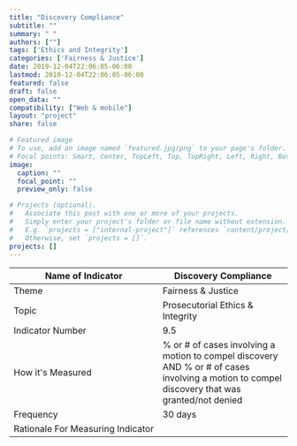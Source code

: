 ```yaml
---
title: "Discovery Compliance"
subtitle: ""
summary: " "
authors: [""]
tags: ['Ethics and Integrity']
categories: ['Fairness & Justice']
date: 2019-12-04T22:06:05-06:00
lastmod: 2019-12-04T22:06:05-06:00
featured: false
draft: false
open_data: ""
compatibility: ["Web & mobile"]
layout: "project"
share: false

# Featured image
# To use, add an image named `featured.jpg/png` to your page's folder.
# Focal points: Smart, Center, TopLeft, Top, TopRight, Left, Right, BottomLeft, Bottom, BottomRight.
image:
  caption: ""
  focal_point: ""
  preview_only: false

# Projects (optional).
#   Associate this post with one or more of your projects.
#   Simply enter your project's folder or file name without extension.
#   E.g. `projects = ["internal-project"]` references `content/project/deep-learning/index.md`.
#   Otherwise, set `projects = []`.
projects: []
---
```


| Name of Indicator                 | Discovery Compliance                                                                                                                            |
|-----------------------------------|-------------------------------------------------------------------------------------------------------------------------------------------------|
| Theme                             | Fairness & Justice                                                                                                                              |
| Topic                             | Prosecutorial Ethics & Integrity                                                                                                                |
| Indicator Number                  | 9\.5                                                                                                                                            |
| How it's Measured                 | % or \# of cases involving a motion to compel discovery AND % or \# of cases involving a motion to compel discovery that was granted/not denied |
| Frequency                         | 30 days                                                                                                                                         |
| Rationale For Measuring Indicator |                                                                                                                                                 |
